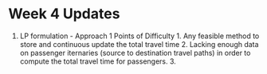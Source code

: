 # Week 4 Updates

1. LP formulation - Approach 1
     Points of Difficulty
       1. Any feasible method to store and continuous update the total travel time
       2. Lacking enough data on passenger iternaries (source to destination travel paths) in order to compute the total travel time for passengers.
       3. 
